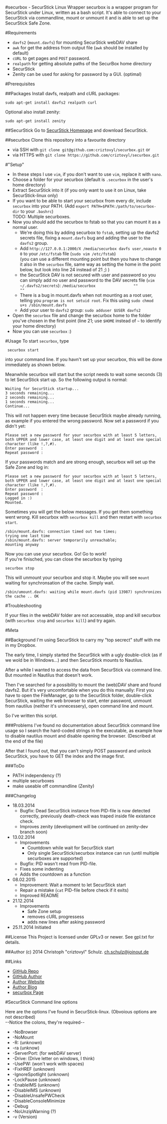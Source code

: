 #securbox - SecurStick Linux Wrapper
securbox is a wrapper program for SecurStick under Linux, written as a bash script.
It's able to connect to your SecurStick via commandline, mount or unmount it and is able to set up the SecurStick Safe Zone.

#Requirements
* `davfs2` (`mount.davfs`) for mounting SecurStick webDAV share 
* `awk` for get the address from output file (`awk` should be installed by default)
* `cURL` to get pages and `POST` password.
* `realpath` for getting absolute paths of the SecurBox home directory
* SecurStick
* Zenity can be used for asking for password by a GUI. (optimal)

#Prerequisites

##Packages
Install davfs, realpath and cURL packages:

    sudo apt-get install davfs2 realpath curl

Optional also install zenity:

    sudo apt-get install zenity

##SecurStick
Go to [SecurStick Homepage](http://www.withopf.com/tools/securstick/) and download SecurStick.

##securbox
Clone this repository into a favourite directory  

* via SSH with `git clone git@github.com:criztovyl/securbox.git` or
* via HTTPS with `git clone https://github.com/criztovyl/securbox.git`


#"Setup"
 * In these steps I use `vim`, if you don't want to use `vim`, replace it with `nano`.
 * Choose a folder for your securbox (default is `.securbox` in the user's home directory)
 * Extract SecurStick into it (if you only want to use it on Linux, take SecurStick-linux only)
 * If you want to be able to start your securbox from every dir, include `securbox` into your PATH. (Add `export PATH=$PATH:/path/to/securbox-dir` to your `.bashrc`)  
   TODO: Multiple securboxes.
 * Now you should add the securbox to fstab so that you can mount it as a normal user.
   - We're doing this by adding securbox to `fstab`, setting up the davfs2 secrets file, fixing a `mount.davfs` bug and adding the user to the `davfs2` group.
   - Add `http://127.0.0.1:2000/X /media/securbox davfs user,noauto 0 0` to your `/etc/fstab` file (`sudo vim /etc/fstab`)  
   (you can use a different mounting point but then you have to change it also in the `securbox` file, same way as setting the home in the point below, but look into line 24 instead of 21 ;) )
   - the SecurStick DAV is not secured with user and password so you can simply add no user and password to the DAV secrets file (`vim ~/.davfs2/secrets`): `/media/securbox                 ""            ""`
   - There is a bug in mount.davfs when not mounting as a root user, telling you `program is not setuid root`. Fix this using `sudo chmod u+s /sbin/mount.davfs`
   - Add your user to `davfs2` group: `sudo adduser $USER davfs2`
 * Open the `securbox` file and change the securbox home to the folder you've chosen in the first point (line 21; use `$HOME` instead of `~` to identify your home directory)
 * Now you can use `securbox` :)

#Usage
 To start `securbox`, type

     securbox start

into your command line. If you havn't set up your securbox, this will be done immediately as shown below.

Meanwhile securbox will start but the script needs to wait some seconds (3) to let SecurStick start up. So the following output is normal:

    Waiting for SecurStick startup...
    3 seconds remaining...
    2 seconds remaining...
    1 seconds remaining...
    Continue...

This will not happen every time because SecurStick maybe already running, as example if you entered the wrong password.
Now set a password if you didn't yet:

    Please set a new password for your securbox with at least 5 letters, both UPPER and lower case, at least one digit and at least one special character (like !,?,#).
    Enter password  : 
    Repeat password : 

If your passwords match and are strong enough, securbox will set up the Safe Zone and log in:

    Please set a new password for your securbox with at least 5 letters, both UPPER and lower case, at least one digit and at least one special character (like !,?,#).
    Enter password  : 
    Repeat password : 
    Logged in :)
    Mounted.

Sometimes you will get the below messages. If you get them something went wrong. Kill securbox with `securbox kill` and then restart with `securbox start`.

    /sbin/mount.davfs: connection timed out two times;
    trying one last time
    /sbin/mount.davfs: server temporarily unreachable;
    mounting anyway

Now you can use your securbox. Go! Go to work!  
If you're finisched, you can close the securbox by typing

    securbox stop

This will unmount your securbox and stop it. Maybe you will see `mount` waiting for synchronsation of the cache. Simply wait.

    /sbin/umount.davfs: waiting while mount.davfs (pid 13987) synchronizes the cache .. OK

#Troubleshooting

If your files in the webDAV folder are not accessable, stop and kill securbox (with `securbox stop` and `securbox kill`) and try again.

#Meta

##Background
I'm using SecurStick to carry my "top secrect" stuff with me in my Dropbox.

The early time, I simply started the SecurStick with a ugly double-click (as if we wold be in Windows...) and then SecurStick mounts to Nautilus.

After a while I wanted to access the data from SecurStick via command line. But mounted in Nautilus that doesn't work.

Then I've searched for a possibility to mount the (web)DAV share and found davfs2. But it's very uncomfortable when you do this manually: First you have to open the FileManager, go to the SecurStick folder, double-click SecurStick, waiting the web browser to start, enter password, unmount from nautilus (neither it's unnecessery), open command line and mount.

So I've written this script.

###Problems
I've found no documentation about SecurStick command line usage so I search the hard-coded strings in the executable, as example how to disable nautilus mount and disable opening the browser. (Described at the end of the file) 

After that I found out, that you can't simply POST password and unlock SecurStick, you have to GET the index and the image first.

###ToDo
 * PATH independency (?)
 * multiple securboxes
 * make useable off commandline (Zenity)

###Changelog
 * 18.03.2014
   - Bugfix: Dead SecurStick instance from PID-file is now detected correctly, previously death-check was traped inside file existance check. 
   - Improves zenity (development will be continued on zenity-dev branch soon)
 * 13.02.2014
   - Improvements
      + Countdown while wait for SecurStick start
      + Only single SecurStick/securbox instance can run (until multiple securboxes are supported)
   - Bugfix: PID wasn't read from PID-file.
   - Fixes some indenting
   - Adds the countdown as a function
 * 08.02.2015
   - Improvement: Wait a moment to let SecurStick start
   - Repair a mistake (`cat` PID-file before check if it exits)
   - Improved README
 * 21.12.2014 
   - Improvements
     + Safe Zone setup
     + removes cURL progressess
     + adds new lines after asking password
 * 25.11.2014 Initiated

##License
This Project is licensed under GPLv3 or newer. See gpl.txt for details.

##Author
(c) 2014 Christoph "criztovyl" Schulz. <ch.schulz@joinout.de>

##Links
* [GitHub Repo](https://github.com/criztovyl/securbox)
* [GitHub Author](https://github.com/criztovyl)
* [Author Website](http://joinout.de)
* [Author Blog](http://criztovyl.joinout.de)
* [securbox Page](https://criztovyl.github.io/securbox)

#SecurStick Command line options

Here are the options I've found in SecurStick-linux. (Obvoious options are not described)  
--Notice the colons, they're required--

* -NoBrowser
* -NoMount
* -R: (unknown)
* -ra (unknow)
* -ServerPort: (for webDAV server)
* -Drive: (Drive letter on windows, I think)
* -UsePW: (won't work with spaces)
* -FixHREF (unknown)
* -IgnoreSpotlight (unknown)
* -LockPause (unknown)
* -EnableIMS (unknown)
* -DisableIMS (unknown)
* -DisableUnsafePWCheck
* -DisableConsoleMinimize
* -Debug
* -NoUnzipWarning (?)
* -v (Version)
